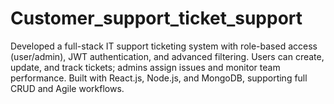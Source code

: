 # Customer_support_ticket_support
Developed a full-stack IT support ticketing system with role-based access (user/admin), JWT authentication, and advanced filtering. Users can create, update, and track tickets; admins assign issues and monitor team performance. Built with React.js, Node.js, and MongoDB, supporting full CRUD and Agile workflows.
